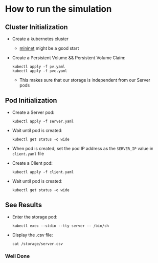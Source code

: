 
# How to run the simulation

## Cluster Initialization

* Create a kubernetes cluster
    * [mininet](http://mininet.org/download/) might be a good start

* Create a Persistent Volume && Persistent Volume Claim:
    ```
    kubectl apply -f pv.yaml
    kubectl apply -f pvc.yaml
    ```
    * This makes sure that our storage is independent from our Server pods

## Pod Initialization
* Create a Server pod:
    ```
    kubectl apply -f server.yaml
    ```

* Wait until pod is created:
    ```
    kubectl get status -o wide
    ```

* When pod is created, set the pod IP address as the `SERVER_IP` value in `client.yaml` file

* Create a Client pod:
    ```
    kubectl apply -f client.yaml
    ```

* Wait until pod is created:
    ```
    kubectl get status -o wide
    ```

## See Results
* Enter the storage pod:
    ```
    kubectl exec --stdin --tty server -- /bin/sh
    ```

* Display the .csv file:
    ```
    cat /storage/server.csv
    ```

### Well Done
